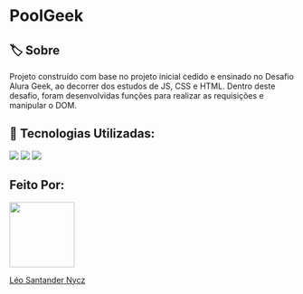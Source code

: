 <h1>PoolGeek</h1>

<h2>🏷️ Sobre</h2>
<p>Projeto construído com base no projeto inicial cedido e ensinado no Desafio Alura Geek, ao decorrer dos estudos de JS, CSS e HTML. Dentro deste desafio, foram desenvolvidas funções para realizar as requisições e manipular o DOM.</p>

## 🚀 Tecnologias Utilizadas:

<div>
  <img src="https://img.shields.io/badge/HTML-239120?style=for-the-badge&logo=html5&logoColor=white">
  <img src="https://img.shields.io/badge/CSS-239120?&style=for-the-badge&logo=css3&logoColor=white">
  <img src="https://img.shields.io/badge/JavaScript-F7DF1E?style=for-the-badge&logo=javascript&logoColor=black">
</div>

## Feito Por:

<div>
<a href="https://github.com/SantanderNycz">
<img loading="lazy" style=border-radius: 2px , height="115em" width=115 src="https://i.scdn.co/image/ab6761610000e5eb8073189cf1150d84de4404da"/>
<p>Léo Santander Nycz</p>
  
</div>
